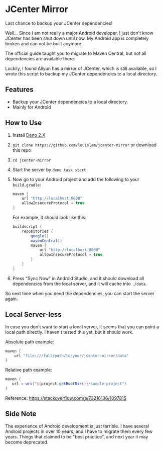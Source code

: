 # JCenter Mirror

Last chance to backup your JCenter dependencies!

Well... Since I am not really a major Android developer, I just don't know JCenter has been shut down until now. My Android app is completely broken and can not be built anymore.

The official guide taught you to migrate to Maven Central, but not all dependencies are available there.

Luckily, I found Aliyun has a mirror of JCenter, which is still available, so I wrote this script to backup my JCenter dependencies to a local directory.

## Features

- Backup your JCenter dependencies to a local directory.
- Mainly for Android

## How to Use

1. Install [Deno 2.X](https://docs.deno.com/runtime/)
2. `git clone https://github.com/louislam/jcenter-mirror` or download this repo
3. `cd jcenter-mirror`
3. Start the server by `deno task start`
4. Now go to your Android project and add the following to your `build.gradle`:

    ```groovy
    maven {
        url "http://localhost:8000"
        allowInsecureProtocol = true
    }
    ```
    
    For example, it should look like this:
    
    ```groovy
    buildscript {
        repositories {
            google()
            mavenCentral()
            maven {
                url "http://localhost:8000"
                allowInsecureProtocol = true
            }
        }
    }
    ```

5. Press "Sync Now" in Android Studio, and it should download all dependencies from the local server, and it will cache into `./data`.

So next time when you need the dependencies, you can start the server again.

## Local Server-less

In case you don't want to start a local server, it seems that you can point a local path directly. I haven't tested this yet, but it should work.

Absolute path example:

```groovy
maven {
    url "file:///full/path/to/your/jcenter-mirror/data"
}
```

Relative path example:

```groovy
maven {
   url = uri("${project.getRootDir()}/sample-project")
}
```

Reference: https://stackoverflow.com/a/73216136/1097815


## Side Note

The experience of Android development is just terrible. I have several Android projects in over 10 years, and I have to migrate them every few years. Things that claimed to be "best practice", and next year it may become deprecated.
